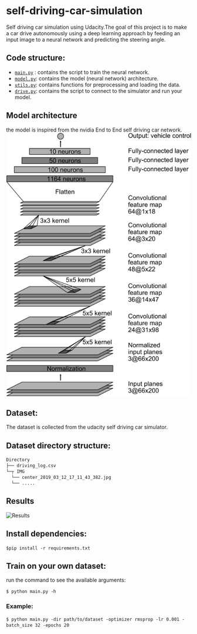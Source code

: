 
# self-driving-car-simulation
Self driving car simulation using Udacity.The goal of this project is to make a car drive autonomously using a deep learning approach by feeding an input image to a neural network and predicting the steering angle.

## Code structure: 
* [`main.py`](https://github.com/adelbennaceur/self-driving-car-simulation/blob/master/main.py) : contains the script to train the neural network.
* [`model.py`](https://github.com/adelbennaceur/self-driving-car-simulation/blob/master/model.py): contains the model (neural network) architecture.
*  [`utils.py`](https://github.com/adelbennaceur/self-driving-car-simulation/blob/master/utils.py): contains  functions for preprocessing and loading the data.
*  [`drive.py`](https://github.com/adelbennaceur/self-driving-car-simulation/blob/master/drive.py): contains the script to connect to the simulator and run your model.

## Model architecture 
the model is inspired from the nvidia End to End self driving car network.
![CNN architecture](imgs/cnn-architecture.png?raw=True)

## Dataset:
The dataset is collected from the udacity self driving car simulator.

## Dataset directory structure:
```
Directory
├── driving_log.csv
└─┬ IMG
  └── center_2019_03_12_17_11_43_382.jpg
  └── .....
```
## Results
![Results](imgs/example.gif?raw=True)
## Install dependencies:
```
$pip install -r requirements.txt
```



## Train on your own dataset:
run the command to see the available arguments:
```
$ python main.py -h
```
### Example: 
```
$ python main.py -dir path/to/dataset -optimizer rmsprop -lr 0.001 -batch_size 32 -epochs 20 
```
